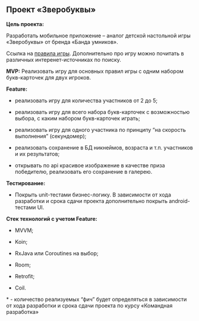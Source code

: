 ## Проект «Зверобуквы»

**Цель проекта:** 

Разработать мобильное приложение – аналог детской настольной игры «Зверобуквы» от бренда «Банда умников». 

Ссылка на [правила игры](https://bandaumnikov.ru/rules/1879/f4ffe4da0c2b5e07e572d6f26c9f1061.pdf?ysclid=lk6d1wngba869744638). Дополнительно про игру можно почитать в различных интеренет-источниках по поиску.

**MVP:** 
Реализовать игру для основных правил игры с одним набором букв-карточек для двух игроков.

**Feature:**
- реализовать игру для количества участников от 2 до 5;

- реализовать игру для всего набора букв-карточек с возможностью выбора, с каким набором букв-карточек играть;

- реализовать игру для одного участника по принципу “на скорость выполнения” (секундомер);

- реализовать сохранение в БД никнеймов, возраста и т.п. участников и их результатов;

- открывать по api красивое изображение в качестве приза победителю, реализовать его сохранение в галерею.

**Тестирование:**

 - Покрыть unit-тестами бизнес-логику. В зависимости от хода разработки и срока сдачи проекта дополнительно покрыть android-тестами UI.

**Стек технологий с учетом Feature:**

- MVVM;

- Koin;

- RxJava или Coroutines на выбор;

- Room;

- Retrofit;

- Coil.

\* - количество реализуемых “фич” будет определяться в зависимости от хода разработки и срока сдачи проекта по курсу «Командная разработка»
